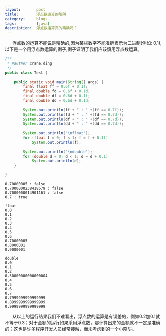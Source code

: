 ```yaml
---
layout:       post
title:        浮点数运算的陷阱
category:     blogs
tags:         [java]
description:  浮点数运算真的精确吗？
---
```


&nbsp;&nbsp;&nbsp;&nbsp;&nbsp;&nbsp;浮点数的运算不能说是精确的,因为某些数字不能准确表示为二进制(例如: 0.1),以下是一个用浮点数运算的例子,例子证明了我们应该慎用浮点数运算。

```java
/** 
 * @author crane.ding 
 */  
public class Test {  
  
    public static void main(String[] args) {  
        final float ff = 0.6f + 0.1f;  
        final double fd = 0.6f + 0.1d;  
        final double df = 0.6d + 0.1f;  
        final double dd = 0.6d + 0.1d;  
          
        System.out.println(ff + " : " +(ff == 0.7f));  
        System.out.println(fd + " : " +(fd == 0.7d));  
        System.out.println(df + " : " +(df == 0.7d));  
        System.out.println(dd + " : " +(dd == 0.7d));  
  
        System.out.println("\nfloat");  
        for (float f = 0; f < 1; f = f + 0.1f)  
            System.out.println(f);  
          
        System.out.println("\ndouble");  
        for (double d = 0; d < 1; d = d + 0.1)  
            System.out.println(d);  
    }  
  
}
```

```
0.70000005 : false  
0.7000000238418579 : false  
0.7000000014901161 : false  
0.7 : true  
  
float  
0.0  
0.1  
0.2  
0.3  
0.4  
0.5  
0.6  
0.70000005  
0.8000001  
0.9000001  
  
double  
0.0  
0.1  
0.2  
0.30000000000000004  
0.4  
0.5  
0.6  
0.7  
0.7999999999999999  
0.8999999999999999  
0.9999999999999999
```

&nbsp;&nbsp;&nbsp;&nbsp;&nbsp;&nbsp;从以上的运行结果我们不难看出，浮点数的运算是有误差的，例如0.2加0.1就不等于0.3；对于金额的运行如果采用浮点数，那计算出来的金额就不一定是准确的；这也是许多程序开发人员经常接触，而未考虑到的一个小陷阱。